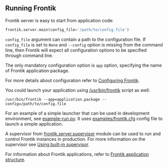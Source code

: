 ## Running Frontik

Frontik server is easy to start from application code:

```python
frontik.server.main(config_file='/path/to/config.file')
```

`config_file` argument can contain a path to the configuration file.
If `config_file` is set to `None` and `--config` option is missing from the command line, then Frontik will expect all
configuration options to be specified through command line.

The only mandatory configuration option is `app` option, specifying the name of Frontik application package.

For more details about configuration refer to [Configuring Frontik](/docs/config.md).

You could launch your application using [/usr/bin/frontik](/scripts/frontik) script as well:

```shell
/usr/bin/frontik --app=application.package --config=/path/to/config.file
```

For an example of a simple launcher that can be used in development environment, see [example-run.py](/examples/example-run.py).
It uses [examples/frontik.cfg](/examples/frontik.cfg) config file to launch a simple application.

A supervisor from [frontik.server.supervisor](/frontik/server/supervisor.py) module can be used to run and control
Frontik instances in production. For more information on the supervisor see [Using built-in supervisor](/docs/supervisor.md).

For information about Frontik applications, refer to [Frontik application structure](/docs/frontik-app.md).

